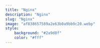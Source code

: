 ```yaml
---
title: "Nginx"
description: "Nginx"
slug: "Nginx"
image: "af838657589a2e63b0a9bb9c20.webp"
style:
    background: "#2a9d8f"
    color: "#fff"
---
```

